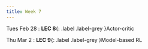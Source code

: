 ```yaml
---
title: Week 7
---
```


Tues Feb 28
: **LEC 8**{: .label .label-grey }Actor-critic

Thu Mar 2
: **LEC 9**{: .label .label-grey }Model-based RL